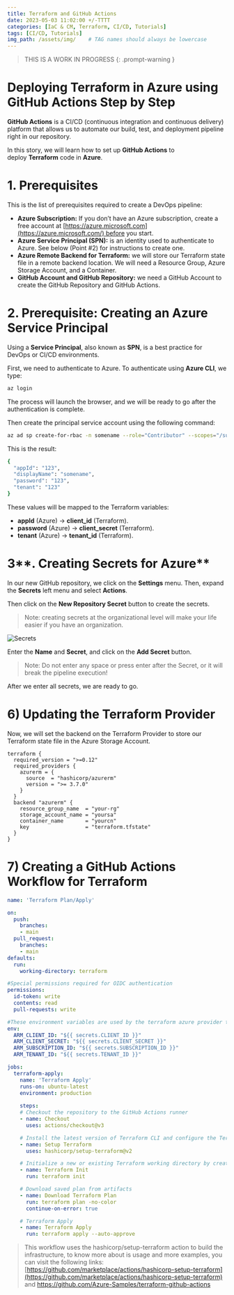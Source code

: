```yaml
---
title: Terraform and GitHub Actions
date: 2023-05-03 11:02:00 +/-TTTT
categories: [IaC & CM, Terraform, CI/CD, Tutorials]
tags: [CI/CD, Tutorials] 
img_path: /assets/img/    # TAG names should always be lowercase
---
```


> THIS IS A WORK IN PROGRESS
{: .prompt-warning }

# **Deploying Terraform in Azure using GitHub Actions Step by Step**

**GitHub Actions** is a CI/CD (continuous integration and continuous delivery) platform that allows us to automate our build, test, and deployment pipeline right in our repository.

In this story, we will learn how to set up **GitHub Actions** to deploy **Terraform** code in **Azure**.

# **1. Prerequisites**

This is the list of prerequisites required to create a DevOps pipeline:

- **Azure Subscription:** If you don’t have an Azure subscription, create a free account at [https://azure.microsoft.com](https://azure.microsoft.com/) before you start.
- **Azure Service Principal (SPN):** is an identity used to authenticate to Azure. See below (Point #2) for instructions to create one.
- **Azure Remote Backend for Terraform:** we will store our Terraform state file in a remote backend location. We will need a Resource Group, Azure Storage Account, and a Container.
- **GitHub Account and GitHub Repository:** we need a GitHub Account to create the GitHub Repository and GitHub Actions.

# **2. Prerequisite: Creating an Azure Service Principal**

Using a **Service Principal**, also known as **SPN**, is a best practice for DevOps or CI/CD environments.

First, we need to authenticate to Azure. To authenticate using **Azure CLI**, we type:

```bash
az login
```

The process will launch the browser, and we will be ready to go after the authentication is complete.

Then create the principal service account using the following command:

```bash
az ad sp create-for-rbac -n somename --role="Contributor" --scopes="/subscriptions/SUBSCRIPTION_ID"
```

This is the result:

```bash
{
  "appId": "123",
  "displayName": "somename",
  "password": "123",
  "tenant": "123"
}
```

These values will be mapped to the Terraform variables:

- **appId** (Azure) → **client_id** (Terraform).
- **password** (Azure) → **client_secret** (Terraform).
- **tenant** (Azure) → **tenant_id** (Terraform).

# 3**. Creating Secrets for Azure**

In our new GitHub repository, we click on the **Settings** menu. Then, expand the **Secrets** left menu and select **Actions**.

Then click on the **New Repository Secret** button to create the secrets.

> Note: creating secrets at the organizational level will make your life easier if you have an organization.
> 

![Secrets](ga_secrets.jpg)

Enter the **Name** and **Secret**, and click on the **Add Secret** button.

> Note: Do not enter any space or press enter after the Secret, or it will break the pipeline execution!
> 

After we enter all secrets, we are ready to go.

# **6) Updating the Terraform Provider**

Now, we will set the backend on the Terraform Provider to store our Terraform state file in the Azure Storage Account.

```hcl
terraform {
  required_version = ">=0.12"
  required_providers {
    azurerm = {
      source  = "hashicorp/azurerm"
      version = ">= 3.7.0"
    }
  }
  backend "azurerm" {
    resource_group_name  = "your-rg"
    storage_account_name = "yoursa"
    container_name       = "yourcn"
    key                  = "terraform.tfstate"
  }
}
```

# **7) Creating a GitHub Actions Workflow for Terraform**

```yaml
name: 'Terraform Plan/Apply'

on:
  push:
    branches:
    - main
  pull_request:
    branches:
    - main
defaults:
  run:
    working-directory: terraform

#Special permissions required for OIDC authentication
permissions:
  id-token: write
  contents: read
  pull-requests: write

#These environment variables are used by the terraform azure provider to setup OIDD authenticate. 
env:
  ARM_CLIENT_ID: "${{ secrets.CLIENT_ID }}"
  ARM_CLIENT_SECRET: "${{ secrets.CLIENT_SECRET }}"
  ARM_SUBSCRIPTION_ID: "${{ secrets.SUBSCRIPTION_ID }}"
  ARM_TENANT_ID: "${{ secrets.TENANT_ID }}"

jobs:                
  terraform-apply:
    name: 'Terraform Apply'
    runs-on: ubuntu-latest
    environment: production
    
    steps:
    # Checkout the repository to the GitHub Actions runner
    - name: Checkout
      uses: actions/checkout@v3

    # Install the latest version of Terraform CLI and configure the Terraform CLI configuration file with a Terraform Cloud user API token
    - name: Setup Terraform
      uses: hashicorp/setup-terraform@v2

    # Initialize a new or existing Terraform working directory by creating initial files, loading any remote state, downloading modules, etc.
    - name: Terraform Init
      run: terraform init

    # Download saved plan from artifacts  
    - name: Download Terraform Plan
      run: terraform plan -no-color
      continue-on-error: true

    # Terraform Apply
    - name: Terraform Apply
      run: terraform apply --auto-approve
```

> This workflow uses the hashicorp/setup-terraform action to build the infrastructure, to know more about is usage and more examples, you can visit the following links: [https://github.com/marketplace/actions/hashicorp-setup-terraform](https://github.com/marketplace/actions/hashicorp-setup-terraform)  and   https://github.com/Azure-Samples/terraform-github-actions
>